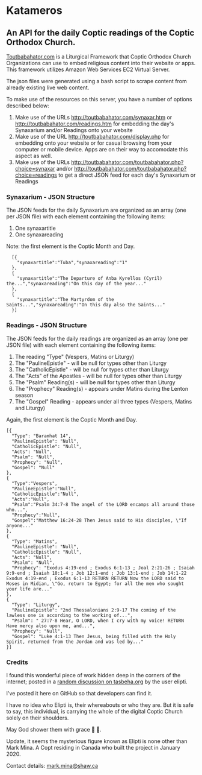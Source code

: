 # Katameros

## An API for the daily Coptic readings of the Coptic Orthodox Church.

[Toutbabahator.com](https://toutbabahator.com/) is a Liturgical Framework that Coptic Orthodox Church Organizations can use to embed religious content into their website or apps. This framework utilizes Amazon Web Services EC2 Virtual Server.

The json files were generated using a bash script to scrape content from already existing live web content.

To make use of the resources on this server, you have a number of options described below:
  1. Make use of the URLs http://toutbabahator.com/synaxar.htm or http://toutbabahator.com/readings.htm for embedding the day's Synaxarium and/or Readings onto your website
  2. Make use of the URL http://toutbabahator.com/display.php for embedding onto your website or for casual browsing from your computer or mobile device. Apps are on their way to accomodate this aspect as well.
  3. Make use of the URLs http://toutbabahator.com/toutbabahator.php?choice=synaxar and/or http://toutbabahator.com/toutbabahator.php?choice=readings to get a direct JSON feed for each day's Synaxarium or Readings
  
### Synaxarium - JSON Structure
The JSON feeds for the daily Synaxarium are organized as an array (one per JSON file) with each element containing the following items:
  1. One synaxartitle
  2. One synaxareading

Note: the first element is the Coptic Month and Day. 
```
  [{
    "synaxartitle":"Tuba","synaxareading":"1"
  },
  {
    "synaxartitle":"The Departure of Anba Kyrellos (Cyril) the...","synaxareading":"On this day of the year..."
  },
  {
    "synaxartitle":"The Martyrdom of the Saints...","synaxareading":"On this day also the Saints..."
  }]
```

### Readings - JSON Structure
The JSON feeds for the daily readings are organized as an array (one per JSON file) with each element containing the following items:
  1. The reading "Type" (Vespers, Matins or Liturgy)
  2. The "PaulineEpistle" - will be null for types other than Liturgy
  3. The "CatholicEpistle" - will be null for types other than Liturgy
  4. The "Acts" of the Apostles - will be null for types other than Liturgy
  5. The "Psalm" Reading(s) - will be null for types other than Liturgy
  6. The "Prophecy" Reading(s) - appears under Matins during the Lenton season
  7. The "Gospel" Reading - appears under all three types (Vespers, Matins and Liturgy)
  
  Again, the first element is the Coptic Month and Day.
  ```
  [{
    "Type": "Baramhat 14",
    "PaulineEpistle": "Null",
    "CatholicEpistle": "Null",
    "Acts": "Null",
    "Psalm": "Null",
    "Prophecy": "Null",
    "Gospel": "Null"
  },
  {
    "Type":"Vespers",
    "PaulineEpistle":"Null",
    "CatholicEpistle":"Null",
    "Acts":"Null",
    "Psalm":"Psalm 34:7-8 The angel of the LORD encamps all around those who...",
    "Prophecy":"Null",
    "Gospel":"Matthew 16:24-28 Then Jesus said to His disciples, \"If anyone..."
  },
  {
    "Type": "Matins",
    "PaulineEpistle": "Null",
    "CatholicEpistle": "Null",
    "Acts": "Null",
    "Psalm": "Null",
    "Prophecy": "Exodus 4:19-end ; Exodus 6:1-13 ; Joal 2:21-26 ; Isaiah 9:9-end ; Isaiah 10:1-4 ; Job 12:1-end ; Job 13:1-end ; Job 14:1-22 Exodus 4:19-end ; Exodus 6:1-13 RETURN RETURN Now the LORD said to Moses in Midian, \"Go, return to Egypt; for all the men who sought your life are..."
  },
  {
    "Type": "Liturgy",
    "PaulineEpistle": "2nd Thessalonians 2:9-17 The coming of the lawless one is according to the working of...",
    "Psalm": " 27:7-8 Hear, O LORD, when I cry with my voice! RETURN Have mercy also upon me, and...",
    "Prophecy": "Null",
    "Gospel": "Luke 4:1-13 Then Jesus, being filled with the Holy Spirit, returned from the Jordan and was led by..."
  }]
  ```
  
  ### Credits
I found this wonderful piece of work hidden deep in the corners of the internet; posted in a [random discussion on tasbeha.org](https://tasbeha.org/community/discussion/16760/project-request-open-source-lectionary) by the user elipti. 

I've posted it here on GitHub so that developers can find it.

I have no idea who Elipti is, their whereabouts or who they are. But it is safe to say, this individual, is carrying the whole of the digital Coptic Church solely on their shoulders. 

May God shower them with grace 💫 🙏.

Update, it seems the mysterious figure known as Elipti is none other than Mark Mina. A Copt residing in Canada who built the project in January 2020.

Contact details: mark.mina@shaw.ca
